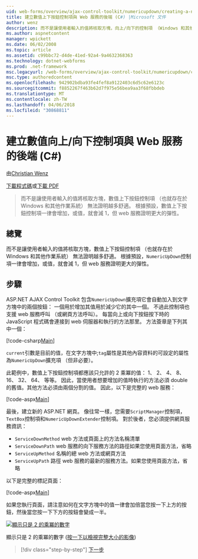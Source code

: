 ```yaml
---
uid: web-forms/overview/ajax-control-toolkit/numericupdown/creating-a-numeric-up-down-control-with-a-web-service-backend-cs
title: 建立數值上下按鈕控制項與 Web 服務的後端 (C#) |Microsoft 文件
author: wenz
description: 而不是讓使用者輸入的值將核取方塊，向上/向下的控制項 （Windows 和其他作業系統有） 的數值無法證明越多的 c...
ms.author: aspnetcontent
manager: wpickett
ms.date: 06/02/2008
ms.topic: article
ms.assetid: c99bbc72-d4de-41ed-92a4-9a4632368363
ms.technology: dotnet-webforms
ms.prod: .net-framework
msc.legacyurl: /web-forms/overview/ajax-control-toolkit/numericupdown/creating-a-numeric-up-down-control-with-a-web-service-backend-cs
msc.type: authoredcontent
ms.openlocfilehash: 942902bdba93fe4fef8a9122403c6d5c62e6123c
ms.sourcegitcommit: f8852267f463b62d7f975e56bea9aa3f68fbbdeb
ms.translationtype: MT
ms.contentlocale: zh-TW
ms.lasthandoff: 04/06/2018
ms.locfileid: "30868811"
---
```

<a name="creating-a-numeric-updown-control-with-a-web-service-backend-c"></a>建立數值向上/向下控制項與 Web 服務的後端 (C#)
====================
由[Christian Wenz](https://github.com/wenz)

[下載程式碼](http://download.microsoft.com/download/9/3/f/93f8daea-bebd-4821-833b-95205389c7d0/numericupdown1.cs.zip)或[下載 PDF](http://download.microsoft.com/download/2/d/c/2dc10e34-6983-41d4-9c08-f78f5387d32b/numericupdown1CS.pdf)

> 而不是讓使用者輸入的值將核取方塊，數值上下按鈕控制項 （也就存在於 Windows 和其他作業系統） 無法證明越多舒適。 根據預設，數值上下按鈕控制項一律會增加，或值，就會減 1，但 web 服務證明更大的彈性。


## <a name="overview"></a>總覽

而不是讓使用者輸入的值將核取方塊，數值上下按鈕控制項 （也就存在於 Windows 和其他作業系統） 無法證明越多舒適。 根據預設，`NumericUpDown`控制項一律會增加，或值，就會減 1，但 web 服務證明更大的彈性。

## <a name="steps"></a>步驟

ASP.NET AJAX Control Toolkit 包含`NumericUpDown`擴充項它會自動加入到文字方塊中的兩個按鈕： 一個用於增加其值用於減少它的其中一個。 不過此控制項也支援 web 服務呼叫 （或網頁方法呼叫）。 每當向上或向下按鈕按下時的 JavaScript 程式碼會連接到 web 伺服器和執行的方法那里。 方法簽章是下列其中一個：

[!code-csharp[Main](creating-a-numeric-up-down-control-with-a-web-service-backend-cs/samples/sample1.cs)]

`current`引數是目前的值，在文字方塊中;`tag`屬性是其他內容資料的可設定的屬性為`NumericUpDown`擴充項 （但非必要）。

此範例中，數值上下按鈕控制項都應該只允許的 2 乘冪的值： 1、 2、 4、 8、 16、 32、 64、 等等。 因此，當使用者想要增加的值時執行的方法必須 double 的舊值。其他方法必須由兩個分割的值。 因此，以下是完整的 web 服務：

[!code-aspx[Main](creating-a-numeric-up-down-control-with-a-web-service-backend-cs/samples/sample2.aspx)]

最後，建立新的 ASP.NET 網頁。 像往常一樣，您需要`ScriptManager`控制項，`TextBox`控制項和`NumericUpDownExtender`控制項。 對於後者，您必須提供網頁服務資訊：

- `ServiceDownMethod` web 方法或頁面上的方法名稱清單
- `ServiceDownPath` web 服務的向下服務方法的路徑如果您使用頁面方法，省略
- `ServiceUpMethod` 名稱的總 web 方法或網頁方法
- `ServiceUpPath` 路徑 web 服務的最新的服務方法。如果您使用頁面方法，省略

以下是完整的標記頁面：

[!code-aspx[Main](creating-a-numeric-up-down-control-with-a-web-service-backend-cs/samples/sample3.aspx)]

如果您執行頁面，請注意如何在文字方塊中的值一律會加倍當您按一下上方的按鈕，然後當您按一下下方的按鈕會變成一半。


[![顯示只是 2 的乘冪的數字](creating-a-numeric-up-down-control-with-a-web-service-backend-cs/_static/image2.png)](creating-a-numeric-up-down-control-with-a-web-service-backend-cs/_static/image1.png)

顯示只是 2 的乘冪的數字 ([按一下以檢視完整大小的影像](creating-a-numeric-up-down-control-with-a-web-service-backend-cs/_static/image3.png))

> [!div class="step-by-step"]
> [下一步](creating-a-numeric-up-down-control-with-a-web-service-backend-vb.md)
